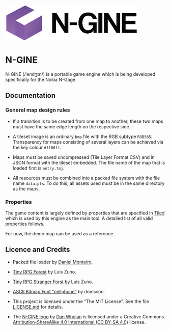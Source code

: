 [![N-GINE](https://raw.githubusercontent.com/ngagesdk/n-gine/master/media/n-gine-02@1x.png)](https://raw.githubusercontent.com/ngagesdk/n-gine/master/media/n-gine-02@2x.png?raw=true "N-GINE")

# N-GINE

N-GINE (/ˈendʒɪn/) is a portable game engine which is being developed
specifically for the Nokia N-Gage.

## Documentation

### General map design rules

- If a transition is to be created from one map to another, these two
  maps must have the same edge length on the respective side.

- A tileset image is an ordinary `bmp` file with the RGB subtype
  `RGB565`.  Transparency for maps consisting of several layers can be
  achieved via the key colour `#ff00ff`.

- Maps must be saved uncompressed (Tile Layer Format CSV) and in JSON
  format with the tileset embedded.  The file name of the map that is
  loaded first is `entry.tmj`.

- All resources must be combined into a packed file system with the file
  name `data.pfs`.  To do this, all assets used must be in the same
  directory as the maps.

### Properties

The game content is largely defined by properties that are specified in
[Tiled](https://www.mapeditor.org) which is used by this engine as the
main tool. A detailed list of all valid properties follows.

For now, the demo map can be used as a reference.

## Licence and Credits

- Packed file loader by [Daniel
  Monteiro](https://montyontherun.itch.io/).

- [Tiny RPG Forest](http://ansimuz.com/site/portfolio/tiny-rpg-forest/)
  by Luis Zuno.

- [Tiny RPG Stranger
  Forst](http://ansimuz.com/site/portfolio/tinyrpg-stranger-forest-pack/)
  by Luis Zuno.

- [ASCII Bitmap Font
  "cellphone"](https://opengameart.org/content/ascii-bitmap-font-cellphone)
  by domsson.

- This project is licensed under the "The MIT License".  See the file
  [LICENSE.md](LICENSE.md) for details.

- The [N-GINE logo](media/) by [Dan Whelan](https://danwhelan.ie) is
  licensed under a Creative Commons [Attribution-ShareAlike 4.0
  International (CC BY-SA
  4.0)](https://creativecommons.org/licenses/by-sa/4.0/) license.
